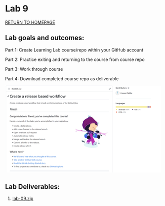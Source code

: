 # Lab 9
[RETURN TO HOMEPAGE](https://connor-pfeiffer.github.io/)

## Lab goals and outcomes:

Part 1: Create Learning Lab course/repo within your GitHub account

Part 2: Practice exiting and returning to the course from course repo

Part 3: Work through course

Part 4: Download completed course repo as deliverable

![lab-09-complete](lab-09-complete.png)


## Lab Deliverables:

1. [lab-09.zip](lab-09.zip)
